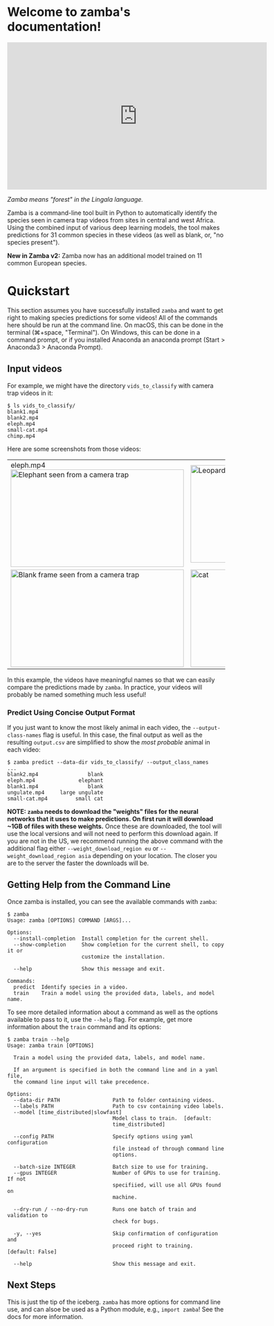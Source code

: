 Welcome to zamba's documentation!
=================================


<div class="embed-responsive embed-responsive-16by9" width=500>
    <iframe width=600 height=340 class="embed-responsive-item" src="https://s3.amazonaws.com/drivendata-public-assets/monkey-vid.mp4" frameborder="0" allowfullscreen=""></iframe>
</div>

*Zamba means "forest" in the Lingala language.*

Zamba is a command-line tool built in Python to automatically identify the
species seen in camera trap videos from sites in central and west Africa. Using the
combined input of various deep learning models, the tool makes predictions
for 31 common species in these videos (as well as blank, or, "no species
present").

**New in Zamba v2:** Zamba now has an additional model trained on 11 common European species. <!--TODO: add more details about where from><!-->

# Quickstart

This section assumes you have successfully installed `zamba` and want to get
right to making species predictions for some videos! All of the commands here should be run at the command line. On
macOS, this can be done in the terminal (⌘+space, "Terminal"). On Windows, this can be done in a command prompt, or if you installed Anaconda an anaconda prompt (Start > Anaconda3 > Anaconda Prompt).

## Input videos

For example, we might have the directory `vids_to_classify` with camera trap videos in it:

```console
$ ls vids_to_classify/
blank1.mp4
blank2.mp4
eleph.mp4
small-cat.mp4
chimp.mp4
```
<!-- TODO: update ungulate to species in the new labels><!-->
<!-- TODO: make order or vids above match order of pics and order of labels later><!-->

Here are some screenshots from those videos:

<table class="table">
  <tbody>
    <tr>
      <td>eleph.mp4<br/>
        <img src="https://s3.amazonaws.com/drivendata-public-assets/zamba-ele-sm.png" alt="Elephant seen from a camera trap" style="width:400px;height:225;">
      </td>
      <td>
        <img src="https://s3.amazonaws.com/drivendata-public-assets/zamba-chimp-sm.png" alt="Leopard seen from a camera trap" style="width:400px;height:225px;"/>
      </td>
    </tr>
    <tr>
      <td>
        <img src="https://s3.amazonaws.com/drivendata-public-assets/zamba-blank-sm.png" alt="Blank frame seen from a camera trap" style="width:400px;height:225px;"/>
      </td>
      <td>
        <img src="https://s3.amazonaws.com/drivendata-public-assets/zamba-cat-sm.png" alt="cat" style="width:400px;height:225px;"/>
      </td>
    </tr>
  </tbody>
</table>

In this example, the videos have meaningful names so that we can easily
compare the predictions made by `zamba`. In practice, your videos will
probably be named something much less useful!

### Predict Using Concise Output Format

If you just want to know the most likely animal in each video, the
`--output-class-names` flag is useful. In this case, the final output as well as the resulting `output.csv`
are simplified to show the _most probable_ animal in each video:

```console
$ zamba predict --data-dir vids_to_classify/ --output_class_names
...
blank2.mp4                blank
eleph.mp4              elephant
blank1.mp4                blank
ungulate.mp4     large ungulate
small-cat.mp4         small cat
```

**NOTE: `zamba` needs to download the "weights" files for the neural networks
that it uses to make predictions. On first run it will download ~1GB <!-- TODO: check size><!--> of files
with these weights.** Once these are downloaded, the tool will use the local
versions and will not need to perform this download again. If you are not in the US, we recommend
running the above command with the additional flag either `--weight_download_region eu` or
`--weight_download_region asia` depending on your location. The closer you are to the server
the faster the downloads will be.

## Getting Help from the Command Line

Once zamba is installed, you can see the available commands with `zamba`:

```console
$ zamba
Usage: zamba [OPTIONS] COMMAND [ARGS]...

Options:
  --install-completion  Install completion for the current shell.
  --show-completion     Show completion for the current shell, to copy it or
                        customize the installation.

  --help                Show this message and exit.

Commands:
  predict  Identify species in a video.
  train    Train a model using the provided data, labels, and model name.
```

To see more detailed information about a command as well as the
options available to pass to it, use the `--help` flag. For example, get more
information about the `train` command and its options:

```console
$ zamba train --help
Usage: zamba train [OPTIONS]

  Train a model using the provided data, labels, and model name.

  If an argument is specified in both the command line and in a yaml file,
  the command line input will take precedence.

Options:
  --data-dir PATH                 Path to folder containing videos.
  --labels PATH                   Path to csv containing video labels.
  --model [time_distributed|slowfast]
                                  Model class to train.  [default:
                                  time_distributed]

  --config PATH                   Specify options using yaml configuration
                                  file instead of through command line
                                  options.

  --batch-size INTEGER            Batch size to use for training.
  --gpus INTEGER                  Number of GPUs to use for training. If not
                                  specifiied, will use all GPUs found on
                                  machine.

  --dry-run / --no-dry-run        Runs one batch of train and validation to
                                  check for bugs.

  -y, --yes                       Skip confirmation of configuration and
                                  proceed right to training.  [default: False]

  --help                          Show this message and exit.
```

## Next Steps

This is just the tip of the iceberg. `zamba` has more options for command line
use, and can alsoe be used as a Python module, e.g., `import zamba`! See the
docs for more information.
